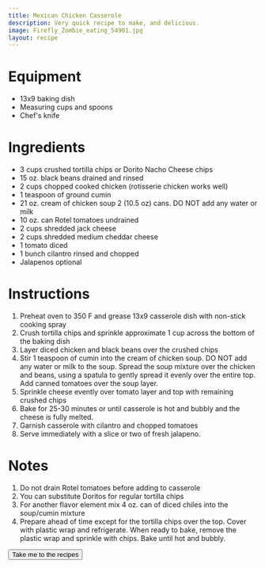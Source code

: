 ```yaml
---
title: Mexican Chicken Casserole
description: Very quick recipe to make, and delicious.
image: Firefly_Zombie_eating_54901.jpg
layout: recipe
---
```


<h1 class="text-secondary text-3xl my-2">Equipment</h1>
<ul class="py-2">
<li>13x9 baking dish</li>
<li>Measuring cups and spoons</li>
<li>Chef's knife</li>
</ul>

<h1 class="text-secondary text-3xl my-2">Ingredients</h1>
<ul class="py-2">
    <li>3 cups crushed tortilla chips or Dorito Nacho Cheese chips</li>
    <li>15 oz. black beans drained and rinsed</li>
    <li>2 cups chopped cooked chicken (rotisserie chicken works well)</li>
    <li>1 teaspoon of ground cumin</li>
    <li>21 oz. cream of chicken soup 2 (10.5 oz) cans. DO NOT add any water or milk</li>
    <li>10 oz. can Rotel tomatoes undrained</li>
    <li>2 cups shredded jack cheese</li>
    <li>2 cups shredded medium cheddar cheese</li>
    <li>1 tomato diced</li>
    <li>1 bunch cilantro rinsed and chopped</li>
    <li>Jalapenos optional</li>
</ul>
<h1 class="text-secondary text-3xl my-2">Instructions</h1>
<ol class="py-2">
<li> Preheat oven to 350 F and grease 13x9 casserole dish with non-stick cooking spray</li>
<li> Crush tortilla chips and sprinkle approximate 1 cup across the bottom of the baking dish</li>
<li> Layer diced chicken and black beans over the crushed chips</li>
<li> Stir 1 teaspoon of cumin into the cream of chicken soup. DO NOT add any water or milk to
the soup. Spread the soup mixture over the chicken and beans, using a spatula to gently spread
it evenly over the entire top. Add canned tomatoes over the soup layer.</li>
<li> Sprinkle cheese evently over tomato layer and top with remaining crushed chips</li>
<li> Bake for 25-30 minutes or until casserole is hot and bubbly and the cheese is fully melted.</li>
<li> Garnish casserole with cilantro and chopped tomatoes</li>
<li> Serve immediately with a slice or two of fresh jalapeno.</li>
</ol>
<h1 class="text-secondary text-3xl my-2">Notes</h1>
<ol class="py-2">
<li>Do not drain Rotel tomatoes before adding to casserole</li>
<li>You can substitute Doritos for regular tortilla chips</li>
<li>For another flavor element mix 4 oz. can of diced chiles into the soup/cumin mixture</li>
<li>Prepare ahead of time except for the tortilla chips over the top. Cover with plastic wrap and refrigerate.
When ready to bake, remove the plastic wrap and sprinkle with chips. Bake until hot and bubbly.</li>
</ol>
<div>
    <a href="/recipe_list.html"><button class="btn btn-accent">Take me to the recipes</button></a>
</div>
